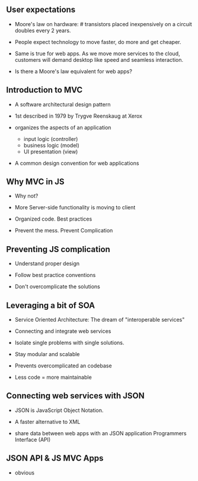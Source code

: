 ## User expectations 

- Moore's law on hardware: # transistors placed inexpensively on a circuit doubles every 2 years.

- People expect technology to move faster, do more and get cheaper.   

- Same is true for web apps.  As we move more services to the cloud, customers will demand desktop like speed and seamless interaction.

- Is there a Moore's law equivalent for web apps?


## Introduction to MVC 

- A software architectural design pattern 

- 1st described in 1979 by Trygve Reenskaug at Xerox 

- organizes the aspects of an application
  - input logic (controller)
  - business logic (model)
  - UI presentation (view) 

- A common design convention for web applications


## Why MVC in JS 

- Why not?

- More Server-side functionality is moving to client

- Organized code. Best practices

- Prevent the mess. Prevent Complication 

## Preventing JS complication

- Understand proper design

- Follow best practice conventions

- Don't overcomplicate the solutions

## Leveraging a bit of SOA

- Service Oriented Architecture: The dream of "interoperable services"

- Connecting and integrate web services

- Isolate single problems with single solutions.

- Stay modular and scalable

- Prevents overcomplicated an codebase

- Less code = more maintainable

## Connecting web services with JSON

- JSON is JavaScript Object Notation.

- A faster alternative to XML

- share data between web apps with an JSON application Programmers Interface (API)

## JSON API & JS MVC Apps

- obvious





